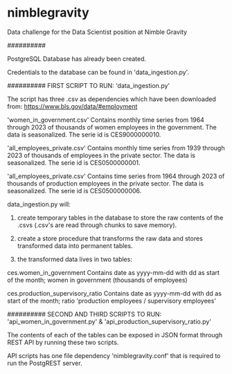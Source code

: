# nimblegravity
Data challenge for the Data Scientist position at Nimble Gravity

##########

PostgreSQL Database has already been created.

Credentials to the database can be found in 'data_ingestion.py'.

##########
FIRST SCRIPT TO RUN: 'data_ingestion.py'

The script has three .csv as dependencies which have been downloaded from:
https://www.bls.gov/data/#employment

'women_in_government.csv'
Contains monthly time series from 1964 through 2023 of thousands of women employees in the government. The data is seasonalized. The serie id is CES9000000010.

'all_employees_private.csv'
Contains monthly time series from 1939 through 2023 of thousands of employees in the private sector. The data is seasonalized. The serie id is CES0500000001.

'all_employees_private.csv'
Contains time series from 1964 through 2023 of thousands of production employees in the private sector. The data is seasonalized. The serie id is CES0500000006.

data_ingestion.py will:
1) create temporary tables in the database to store the raw contents of the .csvs (.csv's are read through chunks to save memory).

2) create a store procedure that transforms the raw data and stores transformed data into permanent tables.

3) the transformed data lives in two tables:

ces.women_in_government
Contains date as yyyy-mm-dd with dd as start of the month;
women in government (thousands of employees)

ces.production_supervisory_ratio
Contains date as yyyy-mm-dd with dd as start of the month;
ratio 'production employees / supervisory employees'

##########
SECOND AND THIRD SCRIPTS TO RUN: 'api_women_in_government.py' & 'api_production_supervisory_ratio.py'

The contents of each of the tables can be exposed in JSON format through REST API by running these two scripts.

API scripts has one file dependency 'nimblegravity.conf' that is required to run the PostgREST server.